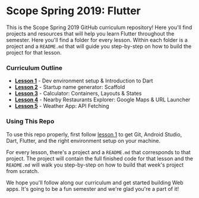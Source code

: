 # Scope Spring 2019: Flutter

This is the Scope Spring 2019 GitHub curriculum repository! Here you'll find projects and resources that will help you learn Flutter throughout the semester. Here you'll find a folder for every lesson. Within each folder is a project and a `README.md` that will guide you step-by-step on how to build the project for that lesson.

### Curriculum Outline
* [**Lesson 1**](lesson-1) - Dev environment setup & Introduction to Dart
* [**Lesson 2**](lesson-2) - Startup name generator: Scaffold
* [**Lesson 3**](lesson-3) - Calculator: Containers, Layouts & States
* [**Lesson 4**](lesson-4) - Nearby Restaurants Explorer: Google Maps & URL Launcher
* [**Lesson 5**](lesson-5) - Weather App: API Fetching

### Using This Repo
To use this repo properly, first follow [lesson 1](lesson-1/README.md) to get Git, Android Studio, Dart, Flutter, and the right environment setup on your machine.

For every lesson, there's a project and a `README.md` that corresponds to that project. The project will contain the full finished code for that lesson and the `README.md` will walk you step-by-step on how to build that week's project from scratch.

We hope you'll follow along our curriculum and get started building Web apps. It's going to be a fun semester and we're glad you're a part of it!
